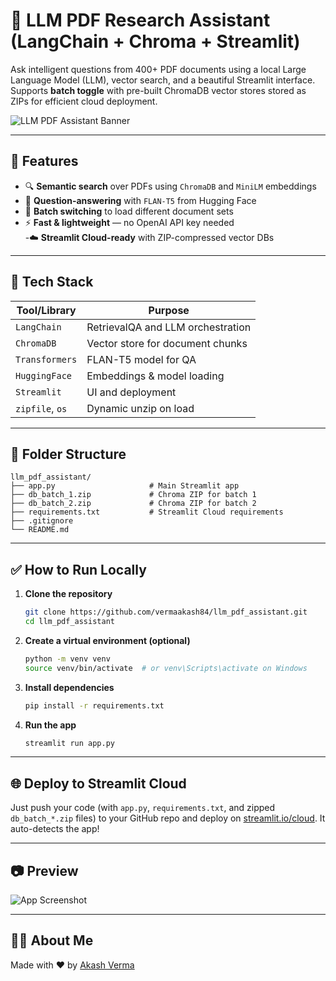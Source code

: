 
# 📄 LLM PDF Research Assistant (LangChain + Chroma + Streamlit)

Ask intelligent questions from 400+ PDF documents using a local Large Language Model (LLM), vector search, and a beautiful Streamlit interface. Supports **batch toggle** with pre-built ChromaDB vector stores stored as ZIPs for efficient cloud deployment.

![LLM PDF Assistant Banner](https://i.imgur.com/INvPIVW.png)

---

## 🚀 Features

- 🔍 **Semantic search** over PDFs using `ChromaDB` and `MiniLM` embeddings  
- 🤖 **Question-answering** with `FLAN-T5` from Hugging Face  
- 📂 **Batch switching** to load different document sets  
- ⚡ **Fast & lightweight** — no OpenAI API key needed  
-☁️ **Streamlit Cloud-ready** with ZIP-compressed vector DBs  

---

## 🧠 Tech Stack

| Tool/Library       | Purpose                             |
|--------------------|-------------------------------------|
| `LangChain`        | RetrievalQA and LLM orchestration   |
| `ChromaDB`         | Vector store for document chunks    |
| `Transformers`     | FLAN-T5 model for QA                |
| `HuggingFace`      | Embeddings & model loading          |
| `Streamlit`        | UI and deployment                   |
| `zipfile`, `os`    | Dynamic unzip on load               |

---

## 📁 Folder Structure

```
llm_pdf_assistant/
├── app.py                     # Main Streamlit app
├── db_batch_1.zip             # Chroma ZIP for batch 1
├── db_batch_2.zip             # Chroma ZIP for batch 2
├── requirements.txt           # Streamlit Cloud requirements
├── .gitignore
└── README.md
```

---

## ✅ How to Run Locally

1. **Clone the repository**
   ```bash
   git clone https://github.com/vermaakash84/llm_pdf_assistant.git
   cd llm_pdf_assistant
   ```

2. **Create a virtual environment (optional)**
   ```bash
   python -m venv venv
   source venv/bin/activate  # or venv\Scripts\activate on Windows
   ```

3. **Install dependencies**
   ```bash
   pip install -r requirements.txt
   ```

4. **Run the app**
   ```bash
   streamlit run app.py
   ```

---

## 🌐 Deploy to Streamlit Cloud

Just push your code (with `app.py`, `requirements.txt`, and zipped `db_batch_*.zip` files) to your GitHub repo and deploy on [streamlit.io/cloud](https://streamlit.io/cloud). It auto-detects the app!

---

## 📷 Preview

![App Screenshot](https://i.imgur.com/XqFgYJP.png)

---

## 🙋‍♂️ About Me

Made with ❤️ by [Akash Verma](https://www.linkedin.com/in/vermaakash84)
